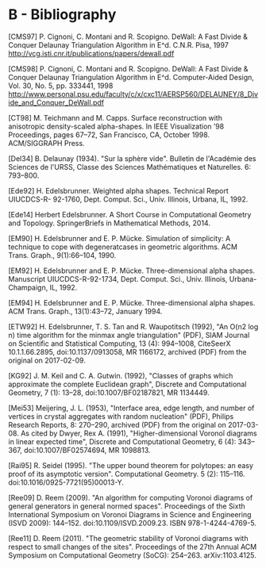 # B - Bibliography

[CMS97] P. Cignoni, C. Montani and R. Scopigno. DeWall: A Fast Divide & Conquer Delaunay Triangulation Algorithm in E^d. C.N.R. Pisa, 1997 http://vcg.isti.cnr.it/publications/papers/dewall.pdf

[CMS98] P. Cignoni, C. Montani and R. Scopigno. DeWall: A Fast Divide & Conquer Delaunay Triangulation Algorithm in E^d. Computer-Aided Design, Vol. 30, No. 5, pp. 333441, 1998 http://www.personal.psu.edu/faculty/c/x/cxc11/AERSP560/DELAUNEY/8_Divide_and_Conquer_DeWall.pdf

[CT98] M. Teichmann and M. Capps. Surface reconstruction with anisotropic density-scaled alpha-shapes. In IEEE Visualization ’98 Proceedings, pages 67–72, San Francisco, CA, October 1998. ACM/SIGGRAPH Press.

[Del34] B. Delaunay (1934). "Sur la sphère vide". Bulletin de l'Académie des Sciences de l'URSS, Classe des Sciences Mathématiques et Naturelles. 6: 793–800.

[Ede92] H. Edelsbrunner. Weighted alpha shapes. Technical Report UIUCDCS-R- 92-1760, Dept. Comput. Sci., Univ. Illinois, Urbana, IL, 1992.

[Ede14] Herbert Edelsbrunner. A Short Course in Computational Geometry and Topology. SpringerBriefs in Mathematical Methods, 2014.

[EM90] H. Edelsbrunner and E. P. Mücke. Simulation of simplicity: A technique to cope with degeneratcases in geometric algorithms. ACM Trans. Graph., 9(1):66–104, 1990.

[EM92] H. Edelsbrunner and E. P. Mücke. Three-dimensional alpha shapes. Manuscript UIUCDCS-R-92-1734, Dept. Comput. Sci., Univ. Illinois, Urbana-Champaign, IL, 1992.

[EM94] H. Edelsbrunner and E. P. Mücke. Three-dimensional alpha shapes. ACM Trans. Graph., 13(1):43–72, January 1994.

[ETW92] H. Edelsbrunner, T. S. Tan and R. Waupotitsch (1992), "An O(n2 log n) time algorithm for the minmax angle triangulation" (PDF), SIAM Journal on Scientific and Statistical Computing, 13 (4): 994–1008, CiteSeerX 10.1.1.66.2895, doi:10.1137/0913058, MR 1166172, archived (PDF) from the original on 2017-02-09.

[KG92] J. M. Keil and C. A. Gutwin. (1992), "Classes of graphs which approximate the complete Euclidean graph", Discrete and Computational Geometry, 7 (1): 13–28, doi:10.1007/BF02187821, MR 1134449.

[Mei53] Meijering, J. L. (1953), "Interface area, edge length, and number of vertices in crystal aggregates with random nucleation" (PDF), Philips Research Reports, 8: 270–290, archived (PDF) from the original on 2017-03-08. As cited by Dwyer, Rex A. (1991), "Higher-dimensional Voronoĭ diagrams in linear expected time", Discrete and Computational Geometry, 6 (4): 343–367, doi:10.1007/BF02574694, MR 1098813.

[Rai95] R. Seidel (1995). "The upper bound theorem for polytopes: an easy proof of its asymptotic version". Computational Geometry. 5 (2): 115–116. doi:10.1016/0925-7721(95)00013-Y.

[Ree09] D. Reem (2009). "An algorithm for computing Voronoi diagrams of general generators in general normed spaces". Proceedings of the Sixth International Symposium on Voronoi Diagrams in Science and Engineering (ISVD 2009): 144–152. doi:10.1109/ISVD.2009.23. ISBN 978-1-4244-4769-5.

[Ree11] D. Reem (2011). "The geometric stability of Voronoi diagrams with respect to small changes of the sites". Proceedings of the 27th Annual ACM Symposium on Computational Geometry (SoCG): 254–263. arXiv:1103.4125.
